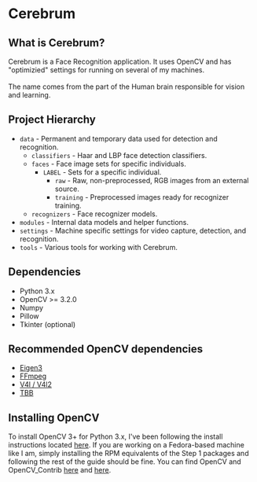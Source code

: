 # Cerebrum

## What is Cerebrum?
Cerebrum is a Face Recognition application. It uses OpenCV and has "optimizied" settings for running on several of my machines.<br/>
<br/>
The name comes from the part of the Human brain responsible for vision and learning.

## Project Hierarchy
- `data` - Permanent and temporary data used for detection and recognition.
  - `classifiers` - Haar and LBP face detection classifiers.
  - `faces` - Face image sets for specific individuals.
    - `LABEL` - Sets for a specific individual.
      - `raw` - Raw, non-preprocessed, RGB images from an external source.
      - `training` - Preprocessed images ready for recognizer training.
  - `recognizers` - Face recognizer models.
- `modules` - Internal data models and helper functions.
- `settings` - Machine specific settings for video capture, detection, and recognition.
- `tools` - Various tools for working with Cerebrum.

## Dependencies
- Python 3.x
- OpenCV >= 3.2.0
- Numpy
- Pillow
- Tkinter (optional)

## Recommended OpenCV dependencies
- [Eigen3][eigen3]
- [FFmpeg][ffmpeg]
- [V4l / V4l2][v4l]
- [TBB][tbb]

## Installing OpenCV
To install OpenCV 3+ for Python 3.x, I've been following the install instructions located [here][install].
If you are working on a Fedora-based machine like I am, simply installing the RPM equivalents of the Step 1 packages and following the rest of the guide should be fine.
You can find OpenCV and OpenCV_Contrib [here][opencv] and [here][opencv_contrib].

[eigen3]: https://en.wikipedia.org/wiki/Eigen_(C%2B%2B_library)
[ffmpeg]: https://en.wikipedia.org/wiki/FFmpeg
[install]: http://www.pyimagesearch.com/2015/07/20/install-opencv-3-0-and-python-3-4-on-ubuntu/
[opencv]: https://github.com/opencv/opencv
[opencv_contrib]: https://github.com/opencv/opencv_contrib
[tbb]: https://en.wikipedia.org/wiki/Threading_Building_Blocks
[v4l]: https://en.wikipedia.org/wiki/Video4Linux
